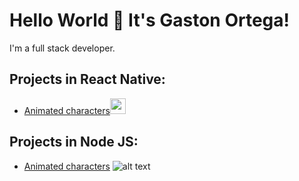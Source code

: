 # Hello World 👋 It's Gaston Ortega!
I'm a full stack developer.

## Projects in React Native:

* [Animated characters](https://github.com/GaezOrt/project1-frontend)<img src="https://upload.wikimedia.org/wikipedia/commons/thumb/a/a7/React-icon.svg/1200px-React-icon.svg.png" width="25" height="25">


## Projects in Node JS:

* [Animated characters](https://github.com/GaezOrt/project-backend) ![alt text](https://upload.wikimedia.org/wikipedia/commons/thumb/a/a7/React-icon.svg/1200px-React-icon.svg.png "React Native")